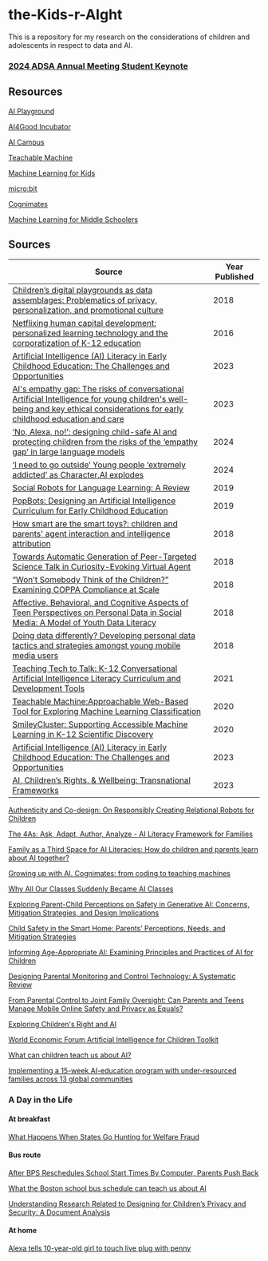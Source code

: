 # the-Kids-r-AIght
This is a repository for my research on the considerations of children and adolescents in respect to data and AI.

### [2024 ADSA Annual Meeting Student Keynote](https://youtu.be/hRybI5FjdDw?si=WGpXzgE4U4DFkE9f)

## Resources

[AI Playground](http://aiplayground.me/)

[AI4Good Incubator](https://www.teensinai.com/ai4good-incubator/)

[AI Campus](https://ki-campus.org/)

[Teachable Machine](teachablemachine.withgoogle.com)

[Machine Learning for Kids](https://machinelearningforkids.co.uk)

[micro:bit](https://microbit.org/)

[Cognimates](http://cognimates.me/)

[Machine Learning for Middle Schoolers](https://writings.stephenwolfram.com/2017/05/machine-learning-for-middle-schoolers/)

## Sources

|  Source  |  Year Published  |
|----------|------------------|
|  [Children’s digital playgrounds as data assemblages: Problematics of privacy, personalization, and promotional culture](https://journals.sagepub.com/doi/10.1177/2053951718805214)  |  2018  |
|  [Netflixing human capital development: personalized learning technology and the corporatization of K-12 education](https://www.tandfonline.com/doi/full/10.1080/02680939.2015.1132774)  | 2016  |
|  [Artificial Intelligence (AI) Literacy in Early Childhood Education: The Challenges and Opportunities](https://www.sciencedirect.com/science/article/pii/S2666920X23000036)  | 2023  |
|  [AI's empathy gap: The risks of conversational Artificial Intelligence for young children's well-being and key ethical considerations for early childhood education and care](https://journals.sagepub.com/doi/10.1177/14639491231206004)  |  2023  |
|  [‘No, Alexa, no!’: designing child-safe AI and protecting children from the risks of the ‘empathy gap’ in large language models](https://doi.org/10.1080/17439884.2024.2367052)  |  2024  |
|  [‘I need to go outside’ Young people ‘extremely addicted’ as Character.AI explodes](https://www.news.com.au/technology/online/internet/i-need-to-go-outside-young-people-extremely-addicted-as-characterai-explodes/news-story/5780991c61455c680f34b25d5847a341)  |  2024  |
|  [Social Robots for Language Learning: A Review](https://journals.sagepub.com/doi/pdf/10.3102/0034654318821286)  |  2019  |
|  [PopBots: Designing an Artificial Intelligence Curriculum for Early Childhood Education ](https://ojs.aaai.org/index.php/AAAI/article/view/5040)  |  2019  |
|  [How smart are the smart toys?: children and parents' agent interaction and intelligence attribution](https://dl.acm.org/doi/10.1145/3202185.3202741)  |  2018  |
|  [Towards Automatic Generation of Peer-Targeted Science Talk in Curiosity-Evoking Virtual Agent](https://dl.acm.org/doi/10.1145/3267851.3267894)  |  2018  |
|  [“Won’t Somebody Think of the Children?” Examining COPPA Compliance at Scale](https://www.researchgate.net/publication/324864696_Won't_Somebody_Think_of_the_Children_Examining_COPPA_Compliance_at_Scale)  |  2018  |
|  [Affective, Behavioral, and Cognitive Aspects of Teen Perspectives on Personal Data in Social Media: A Model of Youth Data Literacy](https://www.researchgate.net/publication/323754604_Affective_Behavioral_and_Cognitive_Aspects_of_Teen_Perspectives_on_Personal_Data_in_Social_Media_A_Model_of_Youth_Data_Literacy)  |  2018  |
|  [Doing data differently? Developing personal data tactics and strategies amongst young mobile media users](https://www.researchgate.net/publication/323788032_Doing_data_differently_Developing_personal_data_tactics_and_strategies_amongst_young_mobile_media_users)  |  2018  |
|  [Teaching Tech to Talk: K-12 Conversational Artificial Intelligence Literacy Curriculum and Development Tools](https://ojs.aaai.org/index.php/AAAI/article/view/17844)  |  2021  | 
|  [Teachable Machine:Approachable Web-Based Tool for Exploring Machine Learning Classification](https://nourahowell.com/static/pdf/2020_CHI_LBW_Teachable_Machine.pdf)  |  2020  |
|  [SmileyCluster: Supporting Accessible Machine Learning in K-12 Scientific Discovery](https://zhenbai.io/wp-content/uploads/2020/11/SmileyCluster_IDC20.pdf)  |  2020  |
|  [Artificial Intelligence (AI) Literacy in Early Childhood Education: The Challenges and Opportunities](https://www.sciencedirect.com/science/article/pii/S2666920X23000036?via%3Dihub)  |  2023  |
|  [AI, Children’s Rights, & Wellbeing: Transnational Frameworks](https://www.turing.ac.uk/sites/default/files/2023-12/ai-childrens_rights-_wellbeing-transnational_frameworks_report.pdf)  |  2023  |

[Authenticity and Co-design: On Responsibly Creating Relational Robots for Children](https://wip.mitpress.mit.edu/pub/authenticity-and-co-design/release/1)

[The 4As: Ask, Adapt, Author, Analyze - AI Literacy Framework for Families](https://wip.mitpress.mit.edu/pub/the-4as/release/1)

[Family as a Third Space for AI Literacies: How do children and parents learn about AI together?](https://dl.acm.org/doi/abs/10.1145/3491102.3502031)

[Growing up with AI. Cognimates: from coding to teaching machines](https://www.media.mit.edu/publications/growing-up-with-ai/)

[Why All Our Classes Suddenly Became AI Classes](https://hbsp.harvard.edu/inspiring-minds/why-all-our-classes-suddenly-became-ai-classes?cid=email%7Cmarketo%7C2023-02-13-ai-in-the-classroom%7C20537180%7Cthemed-broadcast%7Cnon-ug%7Cvarious%7Cfeb2023&acctID=19482496&mkt_tok=ODU1LUFUWi0yOTQAAAGJ6aG_5j2fTfPtGS0kaafUQNVo9_im3RrfDp3PJY44jdhh8zeS4JeF37bwnMmQ2TAjHTd4nWY9NMTsAnNjlr9UAA-_UmAHhF31k3QaeN0kKtk)

[Exploring Parent-Child Perceptions on Safety in Generative AI: Concerns, Mitigation Strategies, and Design Implications](https://arxiv.org/pdf/2406.10461)

[Child Safety in the Smart Home: Parents’ Perceptions, Needs, and Mitigation Strategies](https://dl.acm.org/doi/pdf/10.1145/3479858)

[Informing Age-Appropriate AI: Examining Principles and Practices of AI for Children](https://www.researchgate.net/publication/360331424_Informing_Age-Appropriate_AI_Examining_Principles_and_Practices_of_AI_for_Children)

[Designing Parental Monitoring and Control Technology: A Systematic Review](https://web.lums.edu.pk/~mobin/publications/2021/parentalmonitoring-INTERACT21.pdf)

[From Parental Control to Joint Family Oversight: Can Parents and Teens Manage Mobile Online Safety and Privacy as Equals?](https://www.researchgate.net/publication/361809006_From_Parental_Control_to_Joint_Family_Oversight_Can_Parents_and_Teens_Manage_Mobile_Online_Safety_and_Privacy_as_Equals)

[Exploring Children's Right and AI](https://www.childrensparliament.org.uk/our-work/exploring-childrens-rights-and-ai/)

[World Economic Forum Artificial Intelligence for Children Toolkit](https://www3.weforum.org/docs/WEF_Artificial_Intelligence_for_Children_2022.pdf)

[What can children teach us about AI?](https://www.turing.ac.uk/blog/what-can-children-teach-us-about-ai)



[Implementing a 15-week AI-education program with under-resourced families across 13 global communities](https://www.researchgate.net/publication/343096901_Implementing_a_15-week_AI-education_program_with_under-resourced_families_across_13_global_communities)

### A Day in the Life

#### At breakfast

[What Happens When States Go Hunting for Welfare Fraud](https://stateline.org/2017/05/24/what-happens-when-states-go-hunting-for-welfare-fraud/)

#### Bus route

[After BPS Reschedules School Start Times By Computer, Parents Push Back](https://www.wbur.org/news/2017/12/09/bps-reschedules-start-times-parents-push-back)

[What the Boston school bus schedule can teach us about AI](https://www.media.mit.edu/articles/what-the-boston-school-bus-schedule-can-teach-us-about-ai/)

[Understanding Research Related to Designing for Children’s Privacy and Security: A Document Analysis](https://dl.acm.org/doi/pdf/10.1145/3585088.3589375)

#### At home

[Alexa tells 10-year-old girl to touch live plug with penny](https://www.bbc.com/news/technology-59810383)

